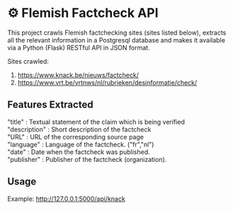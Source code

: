 # ⚙ Flemish Factcheck API

This project crawls Flemish factchecking sites (sites listed below), extracts all the relevant information in a Postgresql database and makes it available via a Python (Flask) RESTful API in JSON format.

Sites crawled:
1. https://www.knack.be/nieuws/factcheck/
2. https://www.vrt.be/vrtnws/nl/rubrieken/desinformatie/check/

## Features Extracted
"title" : Textual statement of the claim which is being verified <br>
"description" : Short description of the factcheck<br>
"URL" : URL of the corresponding source page <br>
"language" : Language of the factcheck. ("fr","nl") <br>
"date" :  Date when the factcheck was published. <br>
"publisher" : Publisher of the factcheck (organization). <br>

## Usage
Example: http://127.0.0.1:5000/api/knack 
